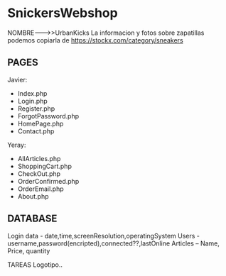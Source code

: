 # SnickersWebshop
NOMBRE--->>UrbanKicks
La informacion y fotos sobre zapatillas podemos copiarla de https://stockx.com/category/sneakers

## PAGES

Javier:
- Index.php
- Login.php
- Register.php
- ForgotPassword.php
- HomePage.php
- Contact.php

Yeray:
- AllArticles.php
- ShoppingCart.php
- CheckOut.php
- OrderConfirmed.php
- OrderEmail.php
- About.php
## DATABASE

Login data - date,time,screenResolution,operatingSystem
Users - username,password(encripted),connected??,lastOnline
Articles – Name, Price, quantity

TAREAS
Logotipo..

